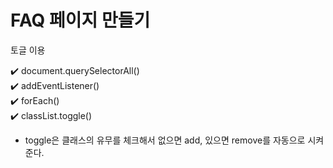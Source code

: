 # FAQ 페이지 만들기
토글 이용

✔️ document.querySelectorAll()  
✔️ addEventListener()  
✔️ forEach()  
✔️ classList.toggle()  
- toggle은 클래스의 유무를 체크해서 없으면 add, 있으면 remove를 자동으로 시켜준다.
